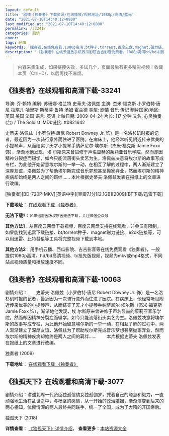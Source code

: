 ```yaml
---
layout: default
title: '剧情《独奏者》下载资源/在线播放/视频地址/1080p/高清/蓝光'
date: "2021-07-10T14:40:12+0800"
last_modified_at: "2021-07-10T14:40:12+0800"
permalink: /33241/
categories: 剧情
cover:
tags: 剧情
keywords: '独奏者,在线免费看,1080p高清,bt种子,torrent,百度云盘,magnet,磁力链,迅雷下载资源'
description: '《独奏者》在线云播放手机西瓜影院吉吉影音免费看，1080p高清bd/hd未删减完整版和tc抢先枪版，mkv/mp4格式，附带bt/torrent种子、magnet/磁力链、百度云盘、网盘资源迅雷下载链接'
---
```


>内容采集生成，如果链接失效，多试几个，页面最后有更多精彩视频！收藏本页（Ctrl+D)，以后再找不麻烦。


## 《独奏者》在线观看和高清下载-33241

导演: 乔·赖特 编剧: 苏珊娜·格兰特 史蒂夫·洛佩兹 主演: 杰米·福克斯 小罗伯特·唐尼 拉琪儿·哈里斯 斯蒂芬·鲁特 汤姆·霍兰德 类型: 剧情 音乐 传记 制片国家/地区: 英国 美国 法国 语言: 英语 上映日期: 2009-04-24 片长: 117 分钟 又名: 心灵独奏(台) / The Soloist IMDb链接: tt0821642

史蒂夫·洛佩兹（小罗伯特·唐尼 Robert Downey Jr. 饰）是一名洛杉矶时报的记者，最近因为一次骑行意外而住进了医院。在病床上，他经常听见附近传来优美的小提琴声，从而结实了天才小提琴手纳萨尼尔·埃尔斯（杰米·福克斯 Jamie Foxx 饰），渐渐地他发现，埃 尔斯原来曾进修于声名显赫的茱莉亚音乐学院，然而却因精神分裂症而辍学，如今只能流落街头卖艺为生。洛佩兹决意将埃尔斯的故事写成专栏，为此他开始留意埃尔斯的一举一动，在相互了解的过程中，两人渐渐建立了深厚友谊，洛佩兹为了帮助埃尔斯完成音乐梦想甚至抛家弃业，然而埃尔斯的精神疾病却始终是两人之间的羁绊…… 本片根据史蒂夫·洛佩兹发表在报纸上的文章进行改编。


[独奏者][BD-720P-MKV][英语中字][豆瓣7.1分][2.1GB][2009][BT下载/迅雷下载]

**下载地址**： [在线观看下载 《独奏者》](https://www.btdx8.com/torrent/the_soloist_2009.html) 


**无法下载?**：`如果迅雷因版权原因无法下载，关注微信公众号 `

**其他方法1**：从百度云网盘下载视频，百度云网盘支持在线观看，非会员有限制，如果能找到迅雷下载链接、bt/torrent种子、magnet磁力链接、e2dk链接等，可以用迅雷、比特彗星等工具将完整视频下载到本地。

**其他方法2**：用手机云播、西瓜影院、吉吉影音等在线免费观看《独奏者》，一般提供1080p高清、hd/bd高清视频、tc抢先版视频，视频为mkv或mp4格式，不同站点视频质量和播放速度不同。


## 《独奏者》在线观看和高清下载-10063

剧情介绍：　　史蒂夫·洛佩兹（小罗伯特·唐尼 Robert Downey Jr. 饰）是一名洛杉矶时报的记者，最近因为一次骑行意外而住进了医院。在病床上，他经常听见附近传来优美的小提琴声，从而结实了天才小提琴手纳萨尼尔·埃尔斯（杰米·福克斯 Jamie Foxx 饰），渐渐地他发现，埃 尔斯原来曾进修于声名显赫的茱莉亚音乐学院，然而却因精神分裂症而辍学，如今只能流落街头卖艺为生。洛佩兹决意将埃尔斯的故事写成专栏，为此他开始留意埃尔斯的一举一动，在相互了解的过程中，两人渐渐建立了深厚友谊，洛佩兹为了帮助埃尔斯完成音乐梦想甚至抛家弃业，然而埃尔斯的精神疾病却始终是两人之间的羁绊…… 　　本片根据史蒂夫·洛佩兹发表在报纸上的文章进行改编。


独奏者 (2009)

**下载地址**： [在线观看下载 《独奏者》](https://www.btbtdy.me/btdy/dy8692.html) 


## 《独孤天下》在线观看和高清下载-3077

剧情介绍：讲述北周一代贤臣独孤信幼女独孤伽罗，凭着自己的聪慧和毅力，一直顽强地生活在乱世之中，与杨坚的感情，从一开始的政治婚姻，渐渐演变到后来的两心相知，伉俪情深的两人最终共同联手，统一了全国，成为了大隋的开国帝后。


独孤天下 (2018)

**详情查看**： [《独孤天下》详情介绍](/movie/3077/)， **查看更多**：[本站资源大全](/movie/t/all/)

